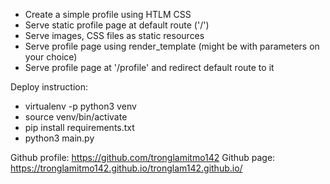 - Create a simple profile using HTLM CSS 
- Serve static profile page at default route ('/') 
- Serve images, CSS files as static resources
- Serve profile page using render_template (might be with parameters on your choice)
- Serve profile page at '/profile' and redirect default route to it

Deploy instruction:
- virtualenv -p python3 venv
- source venv/bin/activate 
- pip install requirements.txt
- python3 main.py 

Github profile: https://github.com/tronglamitmo142
Github page: https://tronglamitmo142.github.io/tronglam142.github.io/
